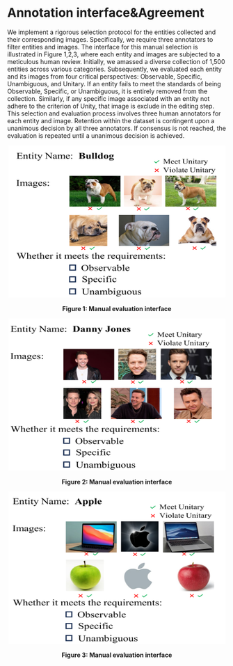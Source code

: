 # Annotation interface&Agreement

We implement a rigorous selection protocol for the entities collected and their corresponding images. Specifically, we require three annotators to filter entities and images. The interface for this manual selection is illustrated in Figure 1,2,3, where each entity and images are subjected to a meticulous human review. Initially, we amassed a diverse collection of 1,500 entities across various categories. Subsequently, we evaluated each entity and its images from four critical perspectives: Observable, Specific, Unambiguous, and Unitary. If an entity fails to meet the standards of being Observable, Specific, or Unambiguous, it is entirely removed from the collection. Similarly, if any specific image associated with an entity not adhere to the criterion of Unity, that image is exclude in the editing step. This selection and evaluation process involves three human annotators for each entity and image. Retention within the dataset is contingent upon a unanimous decision by all three annotators. If consensus is not reached, the evaluation is repeated until a unanimous decision is achieved.
<p align="center">
  <img src="images/Figure1.jpg" alt="Figure1" width="500" height="350">
  <br>
  <strong><p align="center">Figure 1: Manual evaluation interface</p></strong>
</p>

<p align="center">
  <img src="images/Figure2.jpg" alt="Figure2" width="500" height="350">
  <strong><p align="center">Figure 2: Manual evaluation interface</p></strong>
</p>
<p align="center">
  <img src="images/Figure3.jpg" alt="Figure3" width="500" height="350">
  <strong><p align="center">Figure 3: Manual evaluation interface</p></strong>
</p>
